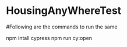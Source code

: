 # HousingAnyWhereTest

#Following are the commands to run the same

npm intall cypress
npm run cy:open
